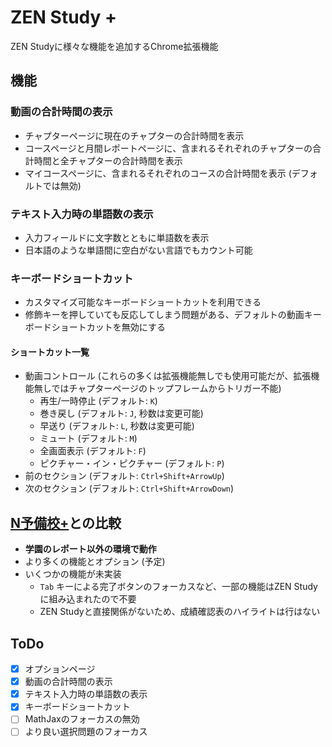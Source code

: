 # ZEN Study +

ZEN Studyに様々な機能を追加するChrome拡張機能

## 機能

### 動画の合計時間の表示

- チャプターページに現在のチャプターの合計時間を表示
- コースページと月間レポートページに、含まれるそれぞれのチャプターの合計時間と全チャプターの合計時間を表示
- マイコースページに、含まれるそれぞれのコースの合計時間を表示 (デフォルトでは無効)

### テキスト入力時の単語数の表示

- 入力フィールドに文字数とともに単語数を表示
- 日本語のような単語間に空白がない言語でもカウント可能

### キーボードショートカット

- カスタマイズ可能なキーボードショートカットを利用できる
- 修飾キーを押していても反応してしまう問題がある、デフォルトの動画キーボードショートカットを無効にする

#### ショートカット一覧

- 動画コントロール (これらの多くは拡張機能無しでも使用可能だが、拡張機能無しではチャプターページのトップフレームからトリガー不能)
  - 再生/一時停止 (デフォルト: `K`)
  - 巻き戻し (デフォルト: `J`, 秒数は変更可能)
  - 早送り (デフォルト: `L`, 秒数は変更可能)
  - ミュート (デフォルト: `M`)
  - 全画面表示 (デフォルト: `F`)
  - ピクチャー・イン・ピクチャー (デフォルト: `P`)
- 前のセクション (デフォルト: `Ctrl+Shift+ArrowUp`)
- 次のセクション (デフォルト: `Ctrl+Shift+ArrowDown`)

## [N予備校+](https://github.com/Level222/n-yobiko-plus)との比較

- **学園のレポート以外の環境で動作**
- より多くの機能とオプション (予定)
- いくつかの機能が未実装
  - `Tab` キーによる完了ボタンのフォーカスなど、一部の機能はZEN Studyに組み込まれたので不要
  - ZEN Studyと直接関係がないため、成績確認表のハイライトは行はない

## ToDo

- [x] オプションページ
- [x] 動画の合計時間の表示
- [x] テキスト入力時の単語数の表示
- [x] キーボードショートカット
- [ ] MathJaxのフォーカスの無効
- [ ] より良い選択問題のフォーカス
